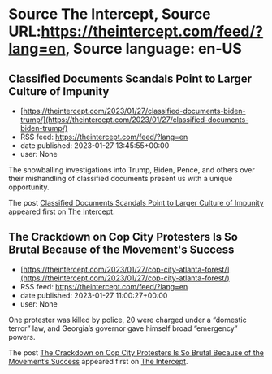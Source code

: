 # Source The Intercept, Source URL:https://theintercept.com/feed/?lang=en, Source language: en-US

## Classified Documents Scandals Point to Larger Culture of Impunity
 - [https://theintercept.com/2023/01/27/classified-documents-biden-trump/](https://theintercept.com/2023/01/27/classified-documents-biden-trump/)
 - RSS feed: https://theintercept.com/feed/?lang=en
 - date published: 2023-01-27 13:45:55+00:00
 - user: None

<p>The snowballing investigations into Trump, Biden, Pence, and others over their mishandling of classified documents present us with a unique opportunity.</p>
<p>The post <a href="https://theintercept.com/2023/01/27/classified-documents-biden-trump/" rel="nofollow">Classified Documents Scandals Point to Larger Culture of Impunity</a> appeared first on <a href="https://theintercept.com" rel="nofollow">The Intercept</a>.</p>

## The Crackdown on Cop City Protesters Is So Brutal Because of the Movement's Success
 - [https://theintercept.com/2023/01/27/cop-city-atlanta-forest/](https://theintercept.com/2023/01/27/cop-city-atlanta-forest/)
 - RSS feed: https://theintercept.com/feed/?lang=en
 - date published: 2023-01-27 11:00:27+00:00
 - user: None

<p>One protester was killed by police, 20 were charged under a “domestic terror” law, and Georgia’s governor gave himself broad “emergency” powers.</p>
<p>The post <a href="https://theintercept.com/2023/01/27/cop-city-atlanta-forest/" rel="nofollow">The Crackdown on Cop City Protesters Is So Brutal Because of the Movement&#8217;s Success</a> appeared first on <a href="https://theintercept.com" rel="nofollow">The Intercept</a>.</p>
